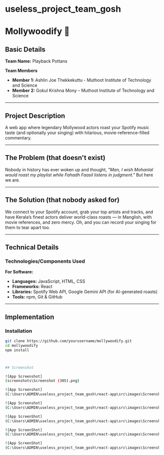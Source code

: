 # useless_project_team_gosh

# Mollywoodify 🎯

## Basic Details
**Team Name:** Playback Pottans  

**Team Members**  
- **Member 1:** Ashlin Joe Thekkekuttu - Muthoot Institute of Technology and Science  
- **Member 2:** Gokul Krishna Mony – Muthoot Institute of Technology and Science  

---

## Project Description
A web app where legendary Mollywood actors roast your Spotify music taste (and optionally your singing) with hilarious, movie-reference-filled commentary.

---

## The Problem (that doesn't exist)
Nobody in history has ever woken up and thought, *"Man, I wish Mohanlal would roast my playlist while Fahadh Faasil listens in judgment."* But here we are.

---

## The Solution (that nobody asked for)
We connect to your Spotify account, grab your top artists and tracks, and have Kerala’s finest actors deliver world-class roasts — in Manglish, with movie references, and zero mercy. Oh, and you can record your singing for them to tear apart too.

---

## Technical Details

### Technologies/Components Used  
**For Software:**  
- **Languages:** JavaScript, HTML, CSS  
- **Frameworks:** React  
- **Libraries:** Spotify Web API, Google Gemini API (for AI-generated roasts)  
- **Tools:** npm, Git & GitHub  

---

## Implementation

### Installation
```bash
git clone https://github.com/yourusername/mollywoodify.git
cd mollywoodify
npm install



## Screenshot

![App Screenshot]
(screenshots\Screenshot (305).png)

![App Screenshot]
(C:\Users\ADMIN\useless_project_team_gosh\react-app\src\images\Screenshot (306).png)

![App Screenshot]
(C:\Users\ADMIN\useless_project_team_gosh\react-app\src\images\Screenshot (307).png)

![App ScreenShot]
(C:\Users\ADMIN\useless_project_team_gosh\react-app\src\images\Screenshot (308).png)

![App ScreenShot]
(C:\Users\ADMIN\useless_project_team_gosh\react-app\src\images\Screenshot (309).png)

![App ScreenShot]
(C:\Users\ADMIN\useless_project_team_gosh\react-app\src\images\Screenshot (310).png)
